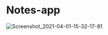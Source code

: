 # Notes-app

![Screenshot_2021-04-01-15-32-17-81](https://user-images.githubusercontent.com/70123028/113289700-2f75b300-930e-11eb-86ee-ae35c412d17d.jpg)
